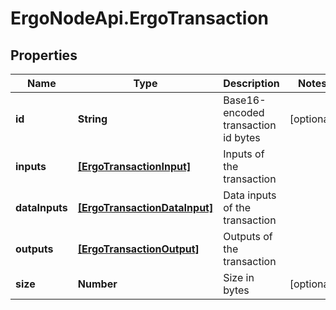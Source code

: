 # ErgoNodeApi.ErgoTransaction

## Properties

Name | Type | Description | Notes
------------ | ------------- | ------------- | -------------
**id** | **String** | Base16-encoded transaction id bytes | [optional] 
**inputs** | [**[ErgoTransactionInput]**](ErgoTransactionInput.md) | Inputs of the transaction | 
**dataInputs** | [**[ErgoTransactionDataInput]**](ErgoTransactionDataInput.md) | Data inputs of the transaction | 
**outputs** | [**[ErgoTransactionOutput]**](ErgoTransactionOutput.md) | Outputs of the transaction | 
**size** | **Number** | Size in bytes | [optional] 


